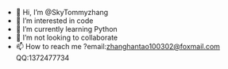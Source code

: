 - 👋 Hi, I’m @SkyTommyzhang
- 👀 I’m interested in code
- 🌱 I’m currently learning Python
- 💞️ I’m not looking to collaborate
- 📫 How to reach me ?email:zhanghantao100302@foxmail.com QQ:1372477734

<!---
SkyTommyzhang/SkyTommyzhang is a ✨ special ✨ repository because its `README.md` (this file) appears on your GitHub profile.
You can click the Preview link to take a look at your changes.
--->
